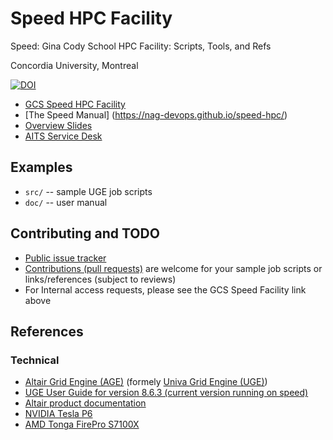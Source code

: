# Speed HPC Facility

Speed: Gina Cody School HPC Facility: Scripts, Tools, and Refs

Concordia University, Montreal

[![DOI](https://zenodo.org/badge/166873072.svg)](https://zenodo.org/badge/latestdoi/166873072)

* [GCS Speed HPC Facility](https://www.concordia.ca/ginacody/aits/speed.html)
* [The Speed Manual] (https://nag-devops.github.io/speed-hpc/)
* [Overview Slides](https://docs.google.com/presentation/d/1zu4OQBU7mbj0e34Wr3ILXLPWomkhBgqGZ8j8xYrLf44/edit?usp=sharing)
* [AITS Service Desk](https://www.concordia.ca/ginacody/aits.html)

## Examples ##

* `src/` -- sample UGE job scripts
* `doc/` -- user manual

## Contributing and TODO ##

* [Public issue tracker](https://github.com/NAG-DevOps/speed-hpc/issues)
* [Contributions (pull requests)](https://github.com/NAG-DevOps/speed-hpc/pulls) are welcome for your sample job scripts or links/references (subject to reviews)
* For Internal access requests, please see the GCS Speed Facility link above

## References ##

### Technical ###

* [Altair Grid Engine (AGE)](https://www.altair.com/grid-engine/) (formely [Univa Grid Engine (UGE)](https://en.wikipedia.org/wiki/Univa_Grid_Engine))
* [UGE User Guide for version 8.6.3 (current version running on speed)](https://github.com/NAG-DevOps/speed-hpc/blob/master/doc/UsersGuideGE.pdf)
* [Altair product documentation](https://community.altair.com/community?id=altair_product_documentation)
* [NVIDIA Tesla P6](https://www.nvidia.com/content/dam/en-zz/Solutions/design-visualization/solutions/resources/documents1/Tesla-P6-Product-Brief.pdf)
* [AMD Tonga FirePro S7100X](https://en.wikipedia.org/wiki/List_of_AMD_graphics_processing_units#FirePro_Server_Series_(S000x/Sxx_000))
